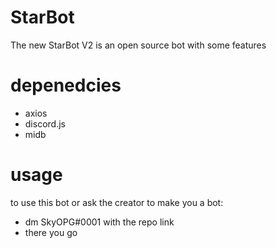 # StarBot
The new StarBot V2 is an open source bot with some features
# depenedcies
- axios
- discord.js
- midb
# usage
to use this bot or ask the creator to make you a bot:
- dm SkyOPG#0001 with the repo link
- there you go
